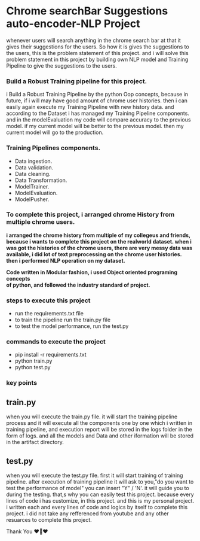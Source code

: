 # Chrome searchBar Suggestions auto-encoder-NLP Project

<p>
whenever users will search anything in the chrome search bar at that it gives their    suggestions
for the users. So how it is gives the suggestions to the users, this is the problem statement of this project.
and i will solve this problem statement in this project by building own NLP
model and Training Pipeline to give the suggestions to the users.
</p>

### Build a Robust Training pipeline for this project.
i Build a Robust Training Pipeline by the python Oop concepts, because in future, if i will may have good amount of chrome user histories. then i can easily again execute my Training Pipeline with new history data.
and according to the Dataset i has managed my Training Pipeline components.
and in the modelEvaluation my code will compare accuracy to the previous model. if my current model will be better to the previous model. then my current model will go to the production.

### Training Pipelines components.
<ul>
<li>Data ingestion.</li>
<li>Data validation.</li>
<li>Data cleaning.</li>
<li>Data Transformation.</li>
<li>ModelTrainer.</li>
<li>ModelEvaluation. </li>
<li>ModelPusher.</li>
</ul>

### To complete this project, i arranged chrome History from multiple chrome users.
<p><b>i arranged the chrome history from multiple of my collegeus and friends, because i wants to complete this project on the realworld dataset. when i was got the histories of the chrome users, there are very messy data was available, i did lot of text preprocessing on the chrome user histories. then i performed NLP operation on my dataset. </b></p>

<p><b>Code written in Modular fashion, i used Object oriented programing concepts<br>
of python, and followed the industry standard of project.</b></p>

### steps to execute this project
<ul>
<li>run the requirements.txt file</li>
<li>to train the pipeline run the train.py file</li>
<li>to test the model performance, run the test.py</li>
</ul>

### commands to execute the project
<ul>
<li>pip install -r requirements.txt</li>
<li>python train.py</li>
<li>python test.py</li>
</ul>

### key points

## train.py
<p>when you will execute the train.py file. it will start the training pipeline process and it will execute all the components one by one which i written in training pipeline, and execution report will be stored in the logs folder in the form of logs. and all the models and Data and other iformation will be stored in the artifact directory.
</p>

## test.py
when you will execute the test.py file. first it will start training of training pipeline. after execution of training pipeline it will ask to you,"do you want to test the performance of model" you can insert "Y" / 'N'.
it will guide you to during the testing. that,s why you can easily test this project.
because every lines of code i has customize, in this project. and this is my personal project. i written each and every lines of code and logics by itself to complete this project. i did not take any refferenced from youtube and any other resuarces to complete this project.

Thank You ❤🤍❤